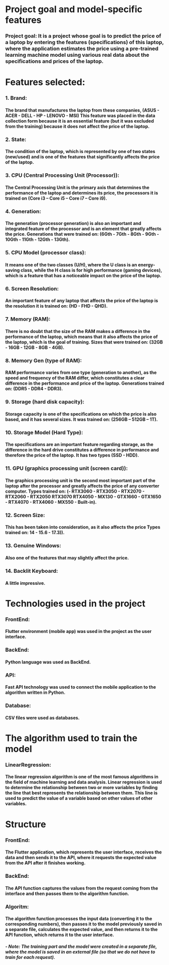 <h1>Project goal and model-specific features</h1>

<h3> Project goal: It is a project whose goal is to predict the price of a laptop by entering the features (specifications) of this laptop, where the application estimates the price using a pre-trained learning machine model using various real data about the specifications and prices of the laptop. </h3>

<h1> Features selected: </h1>

<h3>1. Brand:</h3>
<h4>The brand that manufactures the laptop from these companies,
(ASUS - ACER - DELL - HP - LENOVO - MSI) This feature was placed in the data collection form because it is an essential feature (but it was excluded from the training) because it does not affect the price of the laptop. </h4>

<h3>2. State:</h3>
<h4>The condition of the laptop, which is represented by one of two states (new/used) and is one of the features that significantly affects the price of the laptop. </h3>

<h3>3. CPU (Central Processing Unit (Processor)):</h3>
<h4>The Central Processing Unit is the primary axis that determines the performance of the laptop and determines its price, the processors it is trained on (Core i3 – Core i5 – Core i7 – Core i9). </h4>

<h3>4. Generation:</h3>
<h4>The generation (processor generation) is also an important and integrated feature of the processor and is an element that greatly affects the price. Generations that were trained on:
(6Gth - 7Gth - 8Gth - 9Gth - 10Gth - 11Gth - 12Gth - 13Gth). </h4>

<h3>5. CPU Model (processor class):</h3>
<h4>It means one of the two classes (U/H), where the U class is an energy-saving class, while the H class is for high performance (gaming devices), which is a feature that has a noticeable impact on the price of the laptop. </h4>

<h3>6. Screen Resolution:</h3>
<h4>An important feature of any laptop that affects the price of the laptop is the resolution it is trained on: (HD - FHD - QHD). </h4>

<h3>7. Memory (RAM):</h3>
<h4>There is no doubt that the size of the RAM makes a difference in the performance of the laptop, which means that it also affects the price of the laptop, which is the goal of training. Sizes that were trained on: (32GB - 16GB - 12GB - 8GB - 4GB). </h4>

<h3>8. Memory Gen (type of RAM):</h3>
<h4>RAM performance varies from one type (generation to another), as the speed and frequency of the RAM differ, which constitutes a clear difference in the performance and price of the laptop.
Generations trained on: (DDR5 - DDR4 - DDR3). </h4>

<h3>9. Storage (hard disk capacity):</h3>
<h4>Storage capacity is one of the specifications on which the price is also based, and it has several sizes. It was trained on: (256GB – 512GB – 1T). </h4>

<h3>10. Storage Model (Hard Type):</h3>
<h4>The specifications are an important feature regarding storage, as the difference in the hard drive constitutes a difference in performance and therefore the price of the laptop. It has two types (SSD - HDD). </h4>

<h3>11. GPU (graphics processing unit (screen card)):</h3>
<h4>The graphics processing unit is the second most important part of the laptop after the processor and greatly affects the price of any converter computer.
Types trained on:
(- RTX3060 - RTX3050 - RTX2070 - RTX2060 - RTX2050 RTX3070 RTX4050 - MX130 - GTX1660 - GTX1650 - RTX4070 - RTX4060 - MX550 - Built-in). </h4>

<h3>12. Screen Size:</h3>
<h4>This has been taken into consideration, as it also affects the price
Types trained on: 14 - 15.6 - 17.3)). </h4>

<h3>13. Genuine Windows:</h3>
<h4>Also one of the features that may slightly affect the price. </h4>

<h3>14. Backlit Keyboard:</h3>
<h4>A little impressive. </h4>



<h1> Technologies used in the project </h1>
<h3> FrontEnd:</h3> 
    <h4>Flutter environment (mobile app) was used in the project as the user interface. </h3>
<h3> BackEnd:</h3> 
    <h4>Python language was used as BackEnd. </h3>
<h3> API:</h3>
    <h4>Fast API technology was used to connect the mobile application to the algorithm written in Python. </h4>
<h3> Database:</h3>
    <h4>CSV files were used as databases. </h4>

<h1>The algorithm used to train the model</h1>
<h3>LinearRegression:</h3>
    <h4>The linear regression algorithm is one of the most famous algorithms in the field of machine learning and data analysis. Linear regression is used to determine the relationship between two or more variables by finding the line that best represents the relationship between them. This line is used to predict the value of a variable based on other values of other variables.</h4>

<h1> Structure </h1>

<h3> FrontEnd:</h3> 
    <h4>The Flutter application, which represents the user interface, receives the data and then sends it to the API, where it requests the expected value from the API after it finishes working. </h4>
<h3> BackEnd:</h3>
    <h4>The API function captures the values from the request coming from the interface and then passes them to the algorithm function. </h4>
<h3> Algoritm:</h3>
    <h4> The algorithm function processes the input data (converting it to the corresponding numbers), then passes it to the model previously saved in a separate file, calculates the expected value, and then returns it to the API function, which returns it to the user interface. </h4>
    <h5> - Note: The training part and the model were created in a separate file, where the model is saved in an external file (so that we do not have to train for each request). </h5>
